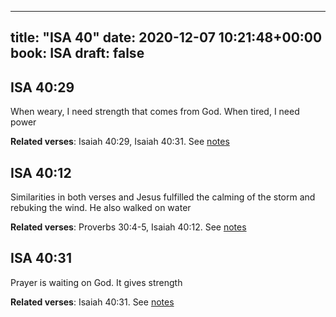 
---
title: "ISA 40"
date: 2020-12-07 10:21:48+00:00
book: ISA
draft: false
---

## ISA 40:29

When weary, I need strength that comes from God. When tired, I need power

**Related verses**: Isaiah 40:29, Isaiah 40:31. See [notes](https://my.bible.com/notes/3579255529396756588)


## ISA 40:12

Similarities in both verses and Jesus fulfilled the calming of the storm and rebuking the wind. He also walked on water

**Related verses**: Proverbs 30:4-5, Isaiah 40:12. See [notes](https://my.bible.com/notes/3579251615163211855)


## ISA 40:31

Prayer is waiting on God. It gives strength

**Related verses**: Isaiah 40:31. See [notes](https://my.bible.com/notes/2603366344095949558)

